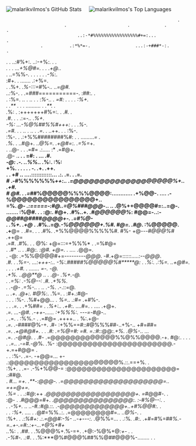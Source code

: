 <!--
<p align="center"; style="background-color: #1a1b27; border: 2px solid #44475a; padding: 10px; border-radius: 8px; display: inline-block;"><a target="_blank" href="https://raw.githubusercontent.com/devicons/devicon/master/icons/c/c-original.svg" style="display: inline-block;"><img src="https://raw.githubusercontent.com/devicons/devicon/master/icons/c/c-original.svg" alt="c" width="42" height="42"></a>
<a target="_blank" href="https://raw.githubusercontent.com/devicons/devicon/master/icons/cplusplus/cplusplus-original.svg" style="display: inline-block;"><img src="https://raw.githubusercontent.com/devicons/devicon/master/icons/cplusplus/cplusplus-original.svg" alt="cplusplus" width="42" height="42"></a>
<a target="_blank" href="https://raw.githubusercontent.com/devicons/devicon/master/icons/csharp/csharp-original.svg" style="display: inline-block;"><img src="https://raw.githubusercontent.com/devicons/devicon/master/icons/csharp/csharp-original.svg" alt="csharp" width="42" height="42"></a>
<a target="_blank" href="https://raw.githubusercontent.com/devicons/devicon/master/icons/java/java-original.svg" style="display: inline-block;"><img src="https://raw.githubusercontent.com/devicons/devicon/master/icons/java/java-original.svg" alt="java" width="42" height="42"></a>
<a target="_blank" href="https://raw.githubusercontent.com/devicons/devicon/master/icons/php/php-original.svg" style="display: inline-block;"><img src="https://raw.githubusercontent.com/devicons/devicon/master/icons/php/php-original.svg" alt="php" width="42" height="42"></a>
<a target="_blank" href="https://raw.githubusercontent.com/devicons/devicon/master/icons/python/python-original.svg" style="display: inline-block;"><img src="https://raw.githubusercontent.com/devicons/devicon/master/icons/python/python-original.svg" alt="python" width="42" height="42"></a>
<a target="_blank" href="https://upload.wikimedia.org/wikipedia/commons/2/21/Matlab_Logo.png" style="display: inline-block;"><img src="https://upload.wikimedia.org/wikipedia/commons/2/21/Matlab_Logo.png" alt="matlab" width="42" height="42"></a>
<a target="_blank" href="https://www.rust-lang.org/logos/rust-logo-256x256.png" style="display: inline-block;"><img src="https://www.rust-lang.org/logos/rust-logo-256x256.png" alt="rust" width="42" height="42"></a>
<a target="_blank" href="https://cdn.freebiesupply.com/logos/large/2x/opengl-1-logo-png-transparent.png" style="display: inline-block;"><img src="https://cdn.freebiesupply.com/logos/large/2x/opengl-1-logo-png-transparent.png" alt="opengl" width="42" height="42"></a>
<a target="_blank" href="https://hu.wikipedia.org/wiki/DirectX#/media/F%C3%A1jl:Microsoft-DirectX-Logo-wordmark.svg" style="display: inline-block;"><img src="https://hu.wikipedia.org/wiki/DirectX#/media/F%C3%A1jl:Microsoft-DirectX-Logo-wordmark.svg" alt="directx" width="54" height="42"></a>
<a target="_blank" href="https://upload.wikimedia.org/wikipedia/commons/2/2c/Visual_Studio_Icon_2022.svg" style="display: inline-block;"><img src="https://upload.wikimedia.org/wikipedia/commons/2/2c/Visual_Studio_Icon_2022.svg" alt="vs" width="42"  height="42"></a>
<a target="_blank" href="https://blog.ch0ww.fr/content/images/wordpress/2021/03/1200px-Breezeicons-apps-48-cmake.svg_.png" style="display: inline-block;"><img src="https://blog.ch0ww.fr/content/images/wordpress/2021/03/1200px-Breezeicons-apps-48-cmake.svg_.png" alt="cmake"  height="42"></a>
<a target="_blank" href="https://premake.github.io/img/premake-logo.png" style="display: inline-block;"><img src="https://premake.github.io/img/premake-logo.png" alt="premake"  height="42"></a></p>

<br>
-->
<div align="center"; style="display: flex; align-items: center; gap: 20px;">
  <!-- GitHub Stats -->
  <picture>
    <source 
      media="(prefers-color-scheme: dark)" 
      srcset="https://github-readme-stats.vercel.app/api?username=malarikvilmos&theme=tokyonight&include_all_commits=true&show_icons=true&hide_border=false&count_private=true" 
    />
    <source 
      media="(prefers-color-scheme: light)" 
      srcset="https://github-readme-stats.vercel.app/api?username=malarikvilmos&theme=default&include_all_commits=true&show_icons=true&hide_border=false&count_private=true" 
    />
    <img 
      alt="malarikvilmos's GitHub Stats" 
      src="https://github-readme-stats.vercel.app/api?username=malarikvilmos&theme=default&include_all_commits=true&show_icons=true&hide_border=false&count_private=true" 
    />
  </picture>

  <!-- Top Languages -->
  <picture>
    <source 
      media="(prefers-color-scheme: dark)" 
      srcset="https://github-readme-stats.vercel.app/api/top-langs/?username=malarikvilmos&theme=tokyonight&hide=jupyter%20notebook&show_icons=true&hide_progress=false&hide_border=false&layout=compact" 
    />
    <source 
      media="(prefers-color-scheme: light)" 
      srcset="https://github-readme-stats.vercel.app/api/top-langs/?username=malarikvilmos&theme=default&hide=jupyter%20notebook&show_icons=true&hide_progress=false&hide_border=false&layout=compact" 
    />
    <img 
      alt="malarikvilmos's Top Languages" 
      src="https://github-readme-stats.vercel.app/api/top-langs/?username=malarikvilmos&theme=default&hide=jupyter%20notebook&show_icons=true&hide_progress=false&hide_border=false&layout=compact" 
    />
  </picture>
</div>

                                                                     .                              
                          .                       .             .                                 . 
                               ..:-*#%%%%%%%%%%%%%%%%%#+=:...                                     . 
                 .          .:*%*=-.                 ...:-+###*-:.                               .  
.            .          ..:#%+:.                            ..:-+%*:.        .                 .    
 .            .  . ...+%@#=.            .                       . .+@*..                            
           .    ..=%%*-.             .         .        .    .    . .-%*:.                          
                :#+.         .        .......                         .:+%=.                        
 .             .%+.                 .*%-:::=*#%*-..                     ..=@#.                      
           ..:*%-.             .                .=*###*===========-.        :##:.          .        
   .        :%=.           ..           .                 ..      .      .    :*%-..               .
            =#:             .  .                       .                   .    :%+.                
.          .**        .      .           . ..........       .                    .**.          .    
          .*%:                   .         :+++++++#%=:.                      .   .#*.        .     
         .*#.                                .    . .:=***-..                      .%+.             
         -%:                                            ...-*%@%##%%#*+++:  .   .   .%-.            
        .=#.          .                   .   ..            .               ..   .  .=*.          . 
       ..++.                   .       .                                             :%-.           
        :%-.        .               .:+%%########%#:      .       .          .........*=   .        
       .%*.        .             ..#@+.          ..*@%=.                  .+@#=:. .=%=*+.           
.     ..@-       .     .        .=#=                 .:.....              :*        .=#@+.          
       .@-                     .**. .       .            =#:      .     ...            .#*.         
       -@:                     .-.                       ..%%..       .*%:.             :%:         
       +%.         .          .                .  .      .  -*.      .*+.               .++.        
.   .  +#           ..                ....::::::::::::...   .:.      .=.              . .=*.        
       #*   .-#%%%%%%%*++:..        .=@@@@@@@@@@@@@@@@@@@%+..                           .+#.        
       #*   *@#. .  .=*##%@@@@@%%%%@@@@:............    .+%@@-. ....    .-%@@@@@@@@@@@@@@@@+..      
       =%.  *@-             .:=====-:#@..=@%###@@@*-..  .. .@%++@@@@#=:..=@-.  .......   :%@#. .   .
       :@:. #@+.                    .#%..+*. .#@@@@@@%*:    #@@=-..:-*@@##@####@@@@+-.  .=#%@-      
    .  .%+. .+@*        .           .#%..=@*.-%@@@@@@+.%#.  #@=.       .#@*. :%@@@@@.   .+**@=     .
        .#=.              .     .   .#%.  .+%%@@@@%%%%%#.   #%-         +@*---#@@@%#    .*++@=      
        .=#.                        .#%.             .   .  @%:         +@=:::=+%%%*  . .=%#@=      
     .   .#*     .. .               .#@*:.                 :@#.         +@=. .  ....     .*@@=.     
        . -@:                        .=%%@@@@#+=---------*@@@*.      -#.+@=::::::.....:--*@@@*.     
          .*#. .          .%=-.          ...:++**********+-:..       -%:.*#####%@@@@@%#*****@:     .
           .*%:.  .:%=. ..+@#=.         .  .              .          .+#.    . ....... =-. -@.      
            .+%.    ..*@@**@*          ..                           . .*@-             .%+.-@.      
.            .=%:       .-%@--:                                         .#*.            .+%*%.      
      .       .-@-       .=%-*..       .                  ..             .-%*.       .-.::=@*.      
   ..          .+*.       .*@+:.                       #@%*:.             .%=. .     :#+.:#@-       
.     .       . :%-.   .%#+@@*...             .        %=..             .:#=          .*+#%-.       
          .  .  .*=.   . .*+%#*#=     .                .%+:.. .+#*:. ....#=.    . .... .+@+.        
                .*=.     ...-@#.                        .-++-......  :+%%%:.      ---=-#@-..        
         .      .*=.  .     :%%*.*-  .         .=#@=        .++++..              . %:.+@-           
                .*=.    .-*####@%-+.          .#-       :+%%==#::#@%%%##-..+%-..   +#=##=           
                .*=.        .+@#@#+. .    .   .#:    .=%@=#: =#. =*.:#::@@*:.+%.   .@%-.. ...       
                .*=.        .-*@#@*.   .      .#-   .=@@@@@@@@@@@@@%%@%%@@@@.-+.   #@:.      . .   .
       .        .*=..       .-=#.-@*%.         .%-  :@@@@@@@@@@@@@@@@@@@@@@@.-+.=+#@@= .            
      .  .      :%-.        .=-. -+@@=...       +- .:@@@@@@@@@@@@@@@@@@@@@@%.::.==+%.      .        
               :%+.       . .=- .-%+%@@-=           :@@@@@@@@@@@@@@@@@@@@@@=   .:##@.               
          .    *#...        =+. .**-:@@@-.          .=@@@@@@@@@@@@@@@@@@@@=.. =+=@+=.               
              .%=        .       .  .:#@*:++         .*@@@@@@@@@@@@@@@@@@+. =*#@@#-.  .             
              :@-  .                .*#*@@@=#+.       .*@@@@@@@@@@@@@@@@:. :-#%@--:.            .   
   .        .-%+.   ..              ..-#.:#@.::.       .-@@@@@@@@@@@@@+..+#%@@#:.              .    
       .  . :%+.           ....     .    .*@#=%%..:.    .=@@@@@@@@#=..  ..*@%*-.     .              
           :%+.    .    .:*%#+:          .:.=@@#:-%-     ..-+---:.     .*@%%=...                  . 
         .:%*.         .*#:.              .+#=#%=##*%.-=..+-.=#:.:+-...+@%+#+                       
       ..*%:     .    .##.           .         .%@@@%+.%-=+. .+@:-%@%+@*:+-           .          .  
     .-%#-.         .:#*.                .     .%:***@%#@@@%##%%@##@@@%-........    .       .       
